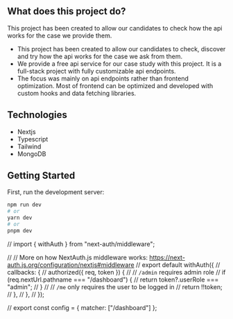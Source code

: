 ## What does this project do?

This project has been created to allow our candidates to check how the api works for the case we provide them.

- This project has been created to allow our candidates to check, discover and try how the api works for the case we ask from them.
- We provide a free api service for our case study with this project. It is a full-stack project with fully customizable api endpoints.
- The focus was mainly on api endpoints rather than frontend optimization. Most of frontend can be optimized and developed with custom hooks and data fetching libraries.

## Technologies

- Nextjs
- Typescript
- Tailwind
- MongoDB

## Getting Started

First, run the development server:

```bash
npm run dev
# or
yarn dev
# or
pnpm dev
```

// import { withAuth } from "next-auth/middleware";

// // More on how NextAuth.js middleware works: https://next-auth.js.org/configuration/nextjs#middleware
// export default withAuth({
// callbacks: {
// authorized({ req, token }) {
// // `/admin` requires admin role
// if (req.nextUrl.pathname === "/dashboard") {
// return token?.userRole === "admin";
// }
// // `/me` only requires the user to be logged in
// return !!token;
// },
// },
// });

// export const config = { matcher: ["/dashboard"] };
